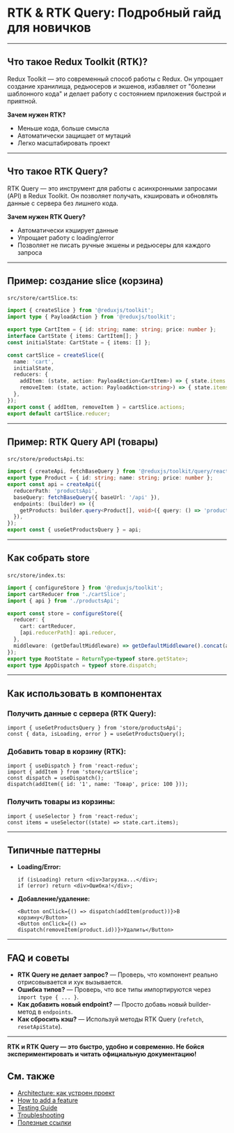 # RTK & RTK Query: Подробный гайд для новичков

---

## Что такое Redux Toolkit (RTK)?
Redux Toolkit — это современный способ работы с Redux. Он упрощает создание хранилища, редьюсеров и экшенов, избавляет от "болезни шаблонного кода" и делает работу с состоянием приложения быстрой и приятной.

**Зачем нужен RTK?**
- Меньше кода, больше смысла
- Автоматически защищает от мутаций
- Легко масштабировать проект

---

## Что такое RTK Query?
RTK Query — это инструмент для работы с асинхронными запросами (API) в Redux Toolkit. Он позволяет получать, кэшировать и обновлять данные с сервера без лишнего кода.

**Зачем нужен RTK Query?**
- Автоматически кэширует данные
- Упрощает работу с loading/error
- Позволяет не писать ручные экшены и редьюсеры для каждого запроса

---

## Пример: создание slice (корзина)

`src/store/cartSlice.ts`:
```ts
import { createSlice } from '@reduxjs/toolkit';
import type { PayloadAction } from '@reduxjs/toolkit';

export type CartItem = { id: string; name: string; price: number };
interface CartState { items: CartItem[]; }
const initialState: CartState = { items: [] };

const cartSlice = createSlice({
  name: 'cart',
  initialState,
  reducers: {
    addItem: (state, action: PayloadAction<CartItem>) => { state.items.push(action.payload); },
    removeItem: (state, action: PayloadAction<string>) => { state.items = state.items.filter(item => item.id !== action.payload); },
  },
});
export const { addItem, removeItem } = cartSlice.actions;
export default cartSlice.reducer;
```

---

## Пример: RTK Query API (товары)

`src/store/productsApi.ts`:
```ts
import { createApi, fetchBaseQuery } from '@reduxjs/toolkit/query/react';
export type Product = { id: string; name: string; price: number };
export const api = createApi({
  reducerPath: 'productsApi',
  baseQuery: fetchBaseQuery({ baseUrl: '/api' }),
  endpoints: (builder) => ({
    getProducts: builder.query<Product[], void>({ query: () => 'products' }),
  }),
});
export const { useGetProductsQuery } = api;
```

---

## Как собрать store

`src/store/index.ts`:
```ts
import { configureStore } from '@reduxjs/toolkit';
import cartReducer from './cartSlice';
import { api } from './productsApi';

export const store = configureStore({
  reducer: {
    cart: cartReducer,
    [api.reducerPath]: api.reducer,
  },
  middleware: (getDefaultMiddleware) => getDefaultMiddleware().concat(api.middleware),
});
export type RootState = ReturnType<typeof store.getState>;
export type AppDispatch = typeof store.dispatch;
```

---

## Как использовать в компонентах

### Получить данные с сервера (RTK Query):
```tsx
import { useGetProductsQuery } from 'store/productsApi';
const { data, isLoading, error } = useGetProductsQuery();
```

### Добавить товар в корзину (RTK):
```tsx
import { useDispatch } from 'react-redux';
import { addItem } from 'store/cartSlice';
const dispatch = useDispatch();
dispatch(addItem({ id: '1', name: 'Товар', price: 100 }));
```

### Получить товары из корзины:
```tsx
import { useSelector } from 'react-redux';
const items = useSelector((state) => state.cart.items);
```

---

## Типичные паттерны
- **Loading/Error:**
  ```tsx
  if (isLoading) return <div>Загрузка...</div>;
  if (error) return <div>Ошибка!</div>;
  ```
- **Добавление/удаление:**
  ```tsx
  <Button onClick={() => dispatch(addItem(product))}>В корзину</Button>
  <Button onClick={() => dispatch(removeItem(product.id))}>Удалить</Button>
  ```

---

## FAQ и советы
- **RTK Query не делает запрос?** — Проверь, что компонент реально отрисовывается и хук вызывается.
- **Ошибка типов?** — Проверь, что все типы импортируются через `import type { ... }`.
- **Как добавить новый endpoint?** — Просто добавь новый builder-метод в `endpoints`.
- **Как сбросить кэш?** — Используй методы RTK Query (`refetch`, `resetApiState`).

---

**RTK и RTK Query — это быстро, удобно и современно. Не бойся экспериментировать и читать официальную документацию!**

## См. также
- [Architecture: как устроен проект](./Architecture.md)
- [How to add a feature](./How-to-add-feature.md)
- [Testing Guide](./Testing-guide.md)
- [Troubleshooting](./Troubleshooting.md)
- [Полезные ссылки](./Useful-links.md) 